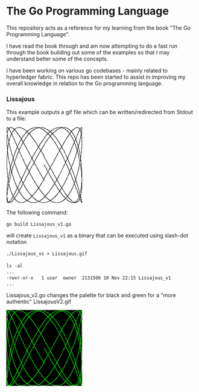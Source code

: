 # The Go Programming Language

This repository acts as a reference for my learning from the book "The Go Programming Language".

I have read the book through and am now attempting to do a fast run through the book building out some of the
examples so that I may understand better some of the concepts.

I have been working on various go codebases - mainly related to hyperledger fabric. This repo has been started 
to assist in improving my overall knowledge in relation to the Go programming language.

### Lissajous
This example outputs a gif file which can be written/redirected from Stdout to a file:

<img src="https://github.com/robevansuk/theGoProgrammingLanguage/blob/main/src/main/chapter1/Lissajous.gif">

The following command:
```
go build Lissajous_v1.go 
```
will create `Lissajous_v1` as a binary that can be executed using slash-dot notation

```
./Lissajous_vs > Lissajous.gif

ls -al
...
-rwxr-xr-x   1 user  owner  2131506 10 Nov 22:15 Lissajous_v1
...
```

Lissajous_v2.go changes the palette for black and green for a "more authentic" LissajousV2.gif

<img src="https://github.com/robevansuk/theGoProgrammingLanguage/blob/main/src/main/chapter1/LissajousV2.gif">